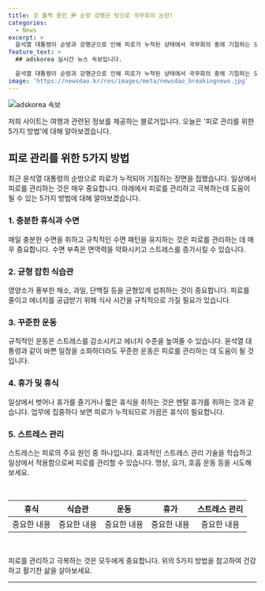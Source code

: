 ```yaml
---
title: 코 훌쩍 중인 尹 순방 강행군 탓으로 국무회의 논란!
categories:
  - News
excerpt: >
  윤석열 대통령이 순방과 강행군으로 인해 피로가 누적된 상태에서 국무회의 중에 기침하는 모습을 보였다. 18일 대통령실에서 열린 국무회의에서 발언 중 6차례에 걸쳐 기침했고, 손수건으로 코를 풀기도 했다. 대통령실 관계자는 "감기 걸리신 건 아니다"라며 설명했다. 윤 대통령은 지난주 중앙아시아 3개국 순방과 한-아프리카 정상회의를 마치고 복귀했으며, 과거에도 유엔 총회 참석 후 국무회의 중에 코피를 흘린 적이 있었다.
feature_text: >
  ## adskorea 실시간 뉴스 속보입니다.

  윤석열 대통령이 순방과 강행군으로 인해 피로가 누적된 상태에서 국무회의 중에 기침하는 모습을 보였다. 18일 대통령실에서 열린 국무회의에서 발언 중 6차례에 걸쳐 기침했고, 손수건으로 코를 풀기도 했다. 대통령실 관계자는 "감기 걸리신 건 아니다"라며 설명했다. 윤 대통령은 지난주 중앙아시아 3개국 순방과 한-아프리카 정상회의를 마치고 복귀했으며, 과거에도 유엔 총회 참석 후 국무회의 중에 코피를 흘린 적이 있었다.
image: 'https://newsdao.kr/res/images/meta/newsdao_breakingnews.jpg'
---
```


<p><img src="https://newsdao.kr/res/images/meta/newsdao_breakingnews.jpg" alt="adskorea 속보" /></p>

<p>저희 사이트는 여행과 관련된 정보를 제공하는 블로거입니다. 오늘은 '피로 관리를 위한 5가지 방법'에 대해 알아보겠습니다.</p>

<h2 data-ke-size="size26">피로 관리를 위한 5가지 방법</h2>

<p data-ke-size="size16">최근 윤석열 대통령의 순방으로 피로가 누적되어 기침하는 장면을 접했습니다. 일상에서 피로를 관리하는 것은 매우 중요합니다. 아래에서 피로를 관리하고 극복하는데 도움이 될 수 있는 5가지 방법에 대해 알아보겠습니다.</p>

<h3 data-ke-size="size24">1. 충분한 휴식과 수면</h3>

<p data-ke-size="size16">매일 충분한 수면을 취하고 규칙적인 수면 패턴을 유지하는 것은 피로를 관리하는 데 매우 중요합니다. 수면 부족은 면역력을 약화시키고 스트레스를 증가시킬 수 있습니다.</p>

<h3 data-ke-size="size24">2. 균형 잡힌 식습관</h3>

<p data-ke-size="size16">영양소가 풍부한 채소, 과일, 단백질 등을 균형있게 섭취하는 것이 중요합니다. 피로를 줄이고 에너지를 공급받기 위해 식사 시간을 규칙적으로 가질 필요가 있습니다.</p>

<h3 data-ke-size="size24">3. 꾸준한 운동</h3>

<p data-ke-size="size16">규칙적인 운동은 스트레스를 감소시키고 에너지 수준을 높여줄 수 있습니다. 윤석열 대통령과 같이 바쁜 일정을 소화하더라도 꾸준한 운동은 피로를 관리하는 데 도움이 될 것입니다.</p>

<h3 data-ke-size="size24">4. 휴가 및 휴식</h3>

<p data-ke-size="size16">일상에서 벗어나 휴가를 즐기거나 짧은 휴식을 취하는 것은 멘탈 휴가를 취하는 것과 같습니다. 업무에 집중하다 보면 피로가 누적되므로 가끔은 휴식이 필요합니다.</p>

<h3 data-ke-size="size24">5. 스트레스 관리</h3>

<p data-ke-size="size16">스트레스는 피로의 주요 원인 중 하나입니다. 효과적인 스트레스 관리 기술을 학습하고 일상에서 적용함으로써 피로를 관리할 수 있습니다. 명상, 요가, 호흡 운동 등을 시도해보세요.</p>

<p data-ke-size="size16">&nbsp;</p>

<table>
  <thead>
    <tr>
      <th style="text-align: center;">휴식</th>
      <th style="text-align: center;">식습관</th>
      <th style="text-align: center;">운동</th>
      <th style="text-align: center;">휴가</th>
      <th style="text-align: center;">스트레스 관리</th>
    </tr>
  </thead>
  <tbody>
    <tr>
      <td style="text-align: center;">중요한 내용</td>
      <td style="text-align: center;">중요한 내용</td>
      <td style="text-align: center;">중요한 내용</td>
      <td style="text-align: center;">중요한 내용</td>
      <td style="text-align: center;">중요한 내용</td>
    </tr>
  </tbody>
</table>

<p data-ke-size="size16">&nbsp;</p>

<p data-ke-size="size16">피로를 관리하고 극복하는 것은 모두에게 중요합니다. 위의 5가지 방법을 참고하여 건강하고 활기찬 삶을 살아보세요.</p>

<hr>

<p data-ke-size="size16">&nbsp;</p>

